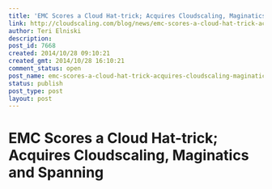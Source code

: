 ```yaml
---
title: 'EMC Scores a Cloud Hat-trick; Acquires Cloudscaling, Maginatics and Spanning'
link: http://cloudscaling.com/blog/news/emc-scores-a-cloud-hat-trick-acquires-cloudscaling-maginatics-and-spanning/
author: Teri Elniski
description: 
post_id: 7668
created: 2014/10/28 09:10:21
created_gmt: 2014/10/28 16:10:21
comment_status: open
post_name: emc-scores-a-cloud-hat-trick-acquires-cloudscaling-maginatics-and-spanning
status: publish
post_type: post
layout: post
---
```


# EMC Scores a Cloud Hat-trick; Acquires Cloudscaling, Maginatics and Spanning

